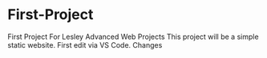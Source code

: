 # First-Project
First Project For Lesley Advanced Web Projects
This project will be a simple static website.
First edit via VS Code. Changes